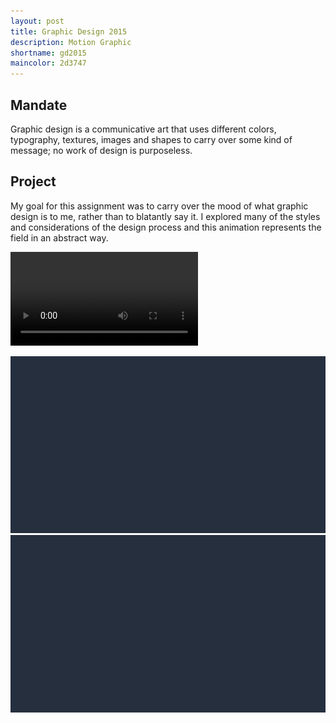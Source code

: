 ```yaml
---
layout: post
title: Graphic Design 2015
description: Motion Graphic
shortname: gd2015
maincolor: 2d3747
---
```


## Mandate
Graphic design is a communicative art that uses different colors, typography, textures, images and shapes to carry over some kind of message; no work of design is purposeless.

## Project
My goal for this assignment was to carry over the mood of what graphic design is to me, rather than to blatantly say it. I explored many of the styles and considerations of the design process and this animation represents the field in an abstract way.


<video controls="" preload="metadata" style="background-color:#2d3747;">
	<source src="/assets/img/portfolio/gd2015/gd2015.mp4" type="video/mp4">
	<source src="/assets/img/portfolio/gd2015/gd2015.webm" type="video/webm">
	<source src="/assets/img/portfolio/gd2015/gd2015.ogv" type="video/ogg">
	<p>Your browser does not support the video tag.</p>
</video>

![Graphic Design Animation](/assets/img/portfolio/gd2015/gd2015_anim_1.gif)
![Graphic Design Animation](/assets/img/portfolio/gd2015/gd2015_anim_2.gif)